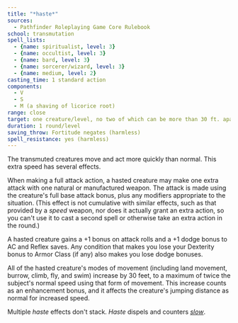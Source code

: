 ```yaml
---
title: "*haste*"
sources:
  - Pathfinder Roleplaying Game Core Rulebook
school: transmutation
spell_lists:
  - {name: spiritualist, level: 3}
  - {name: occultist, level: 3}
  - {name: bard, level: 3}
  - {name: sorcerer/wizard, level: 3}
  - {name: medium, level: 2}
casting_time: 1 standard action
components:
  - V
  - S
  - M (a shaving of licorice root)
range: close
target: one creature/level, no two of which can be more than 30 ft. apart
duration: 1 round/level
saving_throw: Fortitude negates (harmless)
spell_resistance: yes (harmless)
---
```


The transmuted creatures move and act more quickly than normal. This extra speed has several effects.

When making a full attack action, a hasted creature may make one extra attack with one natural or manufactured weapon. The attack is made using the creature's full base attack bonus, plus any modifiers appropriate to the situation. (This effect is not cumulative with similar effects, such as that provided by a *speed* weapon, nor does it actually grant an extra action, so you can't use it to cast a second spell or otherwise take an extra action in the round.)

A hasted creature gains a +1 bonus on attack rolls and a +1 dodge bonus to AC and Reflex saves. Any condition that makes you lose your Dexterity bonus to Armor Class (if any) also makes you lose dodge bonuses.

All of the hasted creature's modes of movement (including land movement, burrow, climb, fly, and swim) increase by 30 feet, to a maximum of twice the subject's normal speed using that form of movement. This increase counts as an enhancement bonus, and it affects the creature's jumping distance as normal for increased speed.

Multiple *haste* effects don't stack. *Haste* dispels and counters [*slow*](/spells/slow/).

